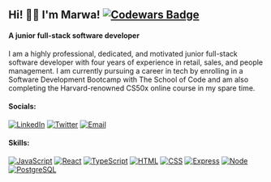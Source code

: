 ## Hi! 👋🏼   I'm Marwa! [![Codewars Badge](https://www.codewars.com/users/Marwa%20Dawood/badges/large)](https://www.codewars.com/users/Marwa%20Dawood)
#### A junior full-stack software developer 


<p> I am a highly professional, dedicated, and motivated junior full-stack software developer with four years of experience in retail, sales, and people management. I am currently pursuing a career in tech by enrolling in a Software Development Bootcamp with The School of Code and am also completing the Harvard-renowned CS50x online course in my spare time. </p>


#### Socials:  

[![LinkedIn](https://img.shields.io/badge/-LinkedIn-blue.svg?style=flat&logo=linkedin&colorB=blue)](https://www.linkedin.com/in/marwa-dawood)     [![Twitter](https://img.shields.io/badge/-Twitter-1ca0f1.svg?style=flat&logo=twitter&colorB=1ca0f1)](https://twitter.com/Marwa__Dawood)    [![Email](https://img.shields.io/badge/-Email-blue.svg?style=flat&logo=gmail&colorB=blue)](mailto:marwa.dawood@hotmail.com) 


#### Skills: 

[![JavaScript](https://img.shields.io/badge/-JavaScript-black.svg?style=flat&logo=javascript&colorB=white)](https://developer.mozilla.org/en-US/docs/Web/JavaScript) [![React](https://img.shields.io/badge/-React-black.svg?style=flat&logo=react&colorB=white)](https://reactjs.org/) [![TypeScript](https://img.shields.io/badge/-TypeScript-black.svg?style=flat&logo=typescript&colorB=white)](https://www.typescriptlang.org/) [![HTML](https://img.shields.io/badge/-HTML-black.svg?style=flat&logo=html5&colorB=white)](https://developer.mozilla.org/en-US/docs/Web/HTML) [![CSS](https://img.shields.io/badge/-CSS-black.svg?style=flat&logo=css3&colorB=white)](https://developer.mozilla.org/en-US/docs/Web/CSS) [![Express](https://img.shields.io/badge/-Express-black.svg?style=flat&logo=node.js&colorB=white)](https://expressjs.com/) [![Node](https://img.shields.io/badge/-Node-black.svg?style=flat&logo=node.js&colorB=white)](https://nodejs.org/) [![PostgreSQL](https://img.shields.io/badge/-PostgreSQL-black.svg?style=flat&logo=postgresql&colorB=white)](https://www.postgresql.org/)











<!--
**MarwaDawood/MarwaDawood** is a ✨ _special_ ✨ repository because its `README.md` (this file) appears on your GitHub profile.

Here are some ideas to get you started:

- 🔭 I’m currently working on ...
- 🌱 I’m currently learning coding with the School of Code 
- 👯 I’m looking to collaborate on ...
- 🤔 I’m looking for help with ...
- 💬 Ask me about ...
- 📫 How to reach me: ...
- ⚡ Fun fact: ...
-->

